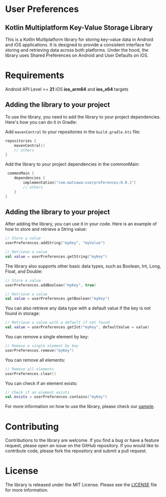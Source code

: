 # User Preferences
## Kotlin Multiplatform Key-Value Storage Library

This is a Kotlin Multiplatform library for storing key-value data in Android and iOS applications. It is designed to provide a consistent interface for storing and retrieving data across both platforms. Under the hood, the library uses Shared Preferences on Android and User Defaults on iOS.

# Requirements

Android API Level >= **21**
iOS **ios_arm64** and **ios_x64** targets

## Adding the library to your project

To use the library, you need to add the library to your project dependencies. Here's how you can do it in Gradle:

Add `mavenCentral` to your repositories in the `build.gradle.kts` file:

```kotlin
repositories {
    mavenCentral()
    // others
}
```

Add the library to your project dependencies in the commonMain:

```kotlin
 commonMain {
    dependencies {
        implementation("com.matsawa:userpreferences:0.0.1")
        // others
    }
}
```

## Adding the library to your project

After adding the library, you can use it in your code. Here is an example of how to store and retrieve a String value:

```kotlin
// Store a value
userPreferences.addString("myKey", "myValue")

// Retrieve a value
val value = userPreferences.getString("myKey")
```

The library also supports other basic data types, such as Boolean, Int, Long, Float, and Double:

```kotlin
// Store a value
userPreferences.addBoolean("myKey", true)

// Retrieve a value
val value = userPreferences.getBoolean("myKey")
```

You can also retrieve any data type with a default value if the key is not found in storage:

```kotlin
// Retrieve a value with a default if not found
val value = userPreferences.getInt("myKey", defaultValue = value)
```

You can remove a single element by key:

```kotlin
// Remove a single element by key
userPreferences.remove("myKey")
```

You can remove all elements:

```kotlin
// Remove all elements
userPreferences.clear()
```

You can check if an element exists:

```kotlin
// Check if an element exists
val exists = userPreferences.contains("myKey")
```

For more information on how to use the library, please check our [sample](https://github.com/Sawul/UserPreferences/tree/main/KmmSample).


# Contributing
Contributions to the library are welcome. If you find a bug or have a feature request, please open an issue on the GitHub repository. If you would like to contribute code, please fork the repository and submit a pull request.

# License
The library is released under the MIT License. Please see the [LICENSE](https://github.com/Sawul/UserPreferences/blob/main/LICENSE) file for more information.
